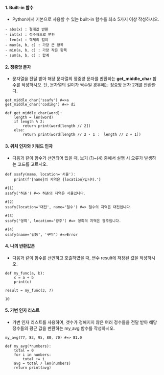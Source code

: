 #### 1. Built-in 함수

- Python에서 기본으로 사용할 수 있는 built-in 함수를 최소 5가지 이상 작성하시오.

```
- abs(x) : 절대값 반환
- int(x) : 정수형으로 변환
- len(x) : 객체의 길이
- max(a, b, c) : 가장 큰 항목
- min(a, b, c) : 가장 작은 항목
- sum(a, b, c) : 합계
```



#### 2. 정중앙 문자

- 문자열을 전달 받아 해당 문자열의 정중앙 문자를 반환하는 **get_middle_char** 함수를 작성하시오. 단, 문자열의 길이가 짝수일 경우에는 정중앙 문자 2개를 반환한다.

```
get_middle_char('ssafy') #=>a
get_middle_char('coding') #=> di
```

```
def get_middle_char(word):
    length = len(word)
    if length % 2:
        return print(word[length // 2])
    else:
        return print(word[length // 2 - 1 :  length // 2 + 1])
```



#### 3. 위치 인자와 키워드 인자

- 다음과 같이 함수가 선언되어 있을 때, 보기 (1)~(4) 중에서 실행 시 오류가 발생하는 코드를 고르시오.

```
def ssafy(name, location='서울'):
	print(f'{name}의 지역은 {location}입니다.')
	
#(1)
ssafy('허준') #=> 허준의 지역은 서울입니다.

#(2)
ssafy(location='대전', name='철수') #=> 철수의 지역은 대전입니다.

#(3)
ssafy('영희', location='광주') #=> 영희의 지역은 광주입니다.

#(4)
ssafy(name='길동', '구미') #=>Error
```



#### 4. 나의 반환값은

- 다음과 같이 함수를 선언하고 호출하였을 때, 변수 result에 저장된 값을 작성하시오.

```
def my_func(a, b):
	c = a + b
	print(c)
	
result = my_func(3, 7)
```

```
10
```



#### 5. 가변 인자 리스트

- 가변 인자 리스트를 사용하여, 갯수가 정해지지 않은 여러 정수들을 전달 받아 해당 정수들의 평균 값을 반환하는 my_avg 함수를 작성하시오.

```
my_avg(77, 83, 95, 80, 70) #=> 81.0
```

```
def my_avg(*numbers):
    total = 0
    for i in numbers:
        total += i
    avg = total / len(numbers)
    return print(avg)
```

